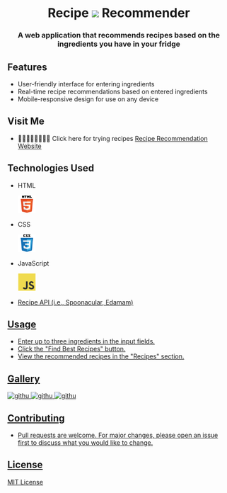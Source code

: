
<h1 align="center">Recipe <img src="https://i.postimg.cc/sgQJZx1J/giphy.gif" width=100 /> Recommender</h1>

<h3 align="center">A web application that recommends recipes based on the ingredients you have in your fridge</h3>




## Features
- User-friendly interface for entering ingredients
- Real-time recipe recommendations based on entered ingredients
- Mobile-responsive design for use on any device

## Visit Me

- 👨‍🍳👩‍🍳🥘🍳🔪🍚 Click here for trying recipes <a href="https://receiperecommender.netlify.app" target="_blank">Recipe Recommendation Website</a>

## Technologies Used
- HTML<p align="left"> 
<a href="https://www.w3.org/html/" target="_blank" rel="noreferrer"> <img src="https://raw.githubusercontent.com/devicons/devicon/master/icons/html5/html5-original-wordmark.svg" alt="html5" width="40" height="40"/> </a></p>
- CSS<p align="left"> 
<a href="https://www.w3schools.com/css/" target="_blank" rel="noreferrer"> <img src="https://raw.githubusercontent.com/devicons/devicon/master/icons/css3/css3-original-wordmark.svg" alt="css3" width="40" height="40"/> </a></p>
- JavaScript<p align="left"> 
<a href="https://developer.mozilla.org/en-US/docs/Web/JavaScript" target="_blank" rel="noreferrer"> <img src="https://raw.githubusercontent.com/devicons/devicon/master/icons/javascript/javascript-original.svg" alt="javascript" width="40" height="40"/></p>
- Recipe API (i.e., Spoonacular, Edamam)


## Usage
- Enter up to three ingredients in the input fields.
- Click the "Find Best Recipes" button.
- View the recommended recipes in the "Recipes" section.

## Gallery 

![githu](https://i.postimg.cc/66LXMC44/Screenshot-20240603-100438.png)
![githu](https://i.postimg.cc/qqLHgdHx/Screenshot-20240603-100608.png)
![githu](https://i.postimg.cc/MHx8WpNG/Screenshot-20240603-100912.png)


## Contributing
- Pull requests are welcome. For major changes, please open an issue first to discuss what you would like to change.

## License
[MIT License](LICENSE)
